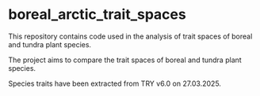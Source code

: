 # boreal_arctic_trait_spaces

This repository contains code used in the analysis of trait spaces of boreal and tundra plant species. 

The project aims to compare the trait spaces of boreal and tundra plant species.

Species traits have been extracted from TRY v6.0 on 27.03.2025.
